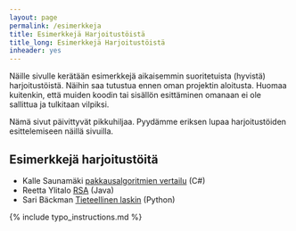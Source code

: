 ```yaml
---
layout: page
permalink: /esimerkkeja
title: Esimerkkejä Harjoitustöistä
title_long: Esimerkkejä Harjoitustöistä
inheader: yes
---
```


Näille sivulle kerätään esimerkkejä aikaisemmin suoritetuista (hyvistä) harjoitustöistä. 
Näihin saa tutustua ennen oman projektin aloitusta. Huomaa kuitenkin, että muiden koodin tai sisällön esittäminen omanaan ei ole sallittua ja tulkitaan vilpiksi.

Nämä sivut päivittyvät pikkuhiljaa. Pyydämme eriksen lupaa harjoitustöiden esittelemiseen näillä sivuilla. 

## Esimerkkejä harjoitustöitä
- Kalle Saunamäki [pakkausalgoritmien vertailu](https://github.com/ksaunamaki/tiralabra) (C#)
- Reetta Ylitalo [RSA](https://github.com/ylireetta/tiralabra-rsa) (Java)
- Sari Bäckman [Tieteellinen laskin](https://github.com/sari-bee/tieteellinen_laskin) (Python)


{% include typo_instructions.md %}